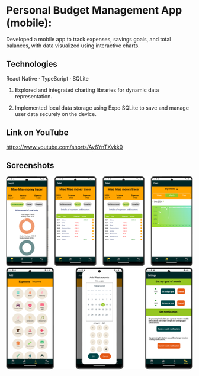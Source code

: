 # Personal Budget Management App (mobile):
Developed a mobile app to track expenses, savings goals, and total balances, with data visualized using interactive charts.

## Technologies ##
React Native · TypeScript · SQLite

1. Explored and integrated charting libraries for dynamic data representation.

2. Implemented local data storage using Expo SQLite to save and manage user data securely on the device.


## Link on YouTube ## 
https://www.youtube.com/shorts/Ay6YnTXvkk0

## Screenshots ##
![](images/budgetApp-demo-1.png)
![](images/budgetApp-demo-2.png)


